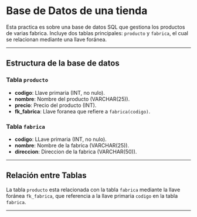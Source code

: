 # Base de Datos de una tienda

Esta practica es sobre una base de datos SQL que gestiona los productos de varias fabrica. Incluye dos tablas principales: `producto` y `fabrica`, el cual se relacionan mediante una llave foránea.

---


## Estructura de la base de datos

### Tabla `producto`
- **codigo**: Llave primaria (INT, no nulo).
- **nombre**: Nombre del producto (VARCHAR(25)).
- **precio**: Precio del producto (INT).
- **fk_fabrica**: Llave foranea que refiere a `fabrica(codigo)`.

### Tabla `fabrica`
- **codigo**: LLave primaria (INT, no nulo).
- **nombre**: Nombre de la fabrica (VARCHAR(25)).
- **direccion**: Direccion de la fabrica (VARCHAR(50)).

---

## Relación entre Tablas

La tabla `producto` esta relacionada con la tabla `fabrica` mediante la llave foránea `fk_fabrica`, que referencia a la llave primaria `codigo` en la tabla `fabrica`.

---

